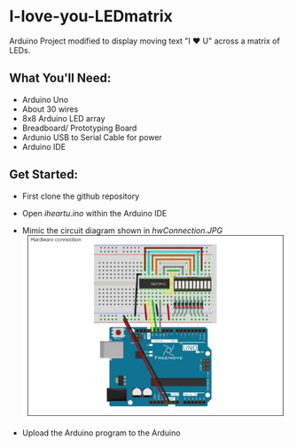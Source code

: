 # I-love-you-LEDmatrix
Arduino Project modified to display moving text "I :heart: U" across a matrix of LEDs.

## What You'll Need: 
* Arduino Uno 
* About 30 wires
* 8x8 Arduino LED array
* Breadboard/ Prototyping Board
* Ardunio USB to Serial Cable for power
* Arduino IDE 

## Get Started: 
* First clone the github repository
* Open *iheartu.ino* within the Arduino IDE
* Mimic the circuit diagram shown in *hwConnection.JPG*
![alt text](https://github.com/sancher6/I-love-you-LEDmatrix/blob/master/figures/hwConnection.JPG)

* Upload the Arduino program to the Arduino

